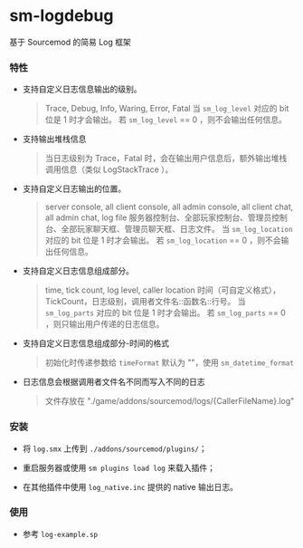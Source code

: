 # sm-logdebug

基于 Sourcemod 的简易 Log 框架

### 特性

- 支持自定义日志信息输出的级别。

    > Trace, Debug, Info, Waring, Error, Fatal
    > 当 `sm_log_level` 对应的 bit 位是 1 时才会输出。
    > 若 `sm_log_level` == 0 ，则不会输出任何信息。

- 支持输出堆栈信息

	> 当日志级别为 Trace，Fatal 时，会在输出用户信息后，额外输出堆栈调用信息（类似 LogStackTrace ）。

- 支持自定义日志输出的位置。


    > server console, all client console, all admin console, all client chat, all admin chat, log file
    > 服务器控制台、全部玩家控制台、管理员控制台、全部玩家聊天框、管理员聊天框、日志文件。
    > 当 `sm_log_location` 对应的 bit 位是 1 时才会输出。
    > 若 `sm_log_location` == 0 ，则不会输出任何信息。

- 支持自定义日志信息组成部分。

    > time, tick count, log level, caller location
    > 时间（可自定义格式），TickCount，日志级别，调用者文件名::函数名::行号。
    > 当 `sm_log_parts` 对应的 bit 位是 1 时才会输出。
    > 若 `sm_log_parts` == 0 ，则只输出用户传递的日志信息。

- 支持自定义日志信息组成部分-时间的格式

    > 初始化时传递参数给 `timeFormat`
    > 默认为 ""，使用 `sm_datetime_format`

- 日志信息会根据调用者文件名不同而写入不同的日志

    > 文件存放在 "./game/addons/sourcemod/logs/{CallerFileName}.log"

### 安装

- 将 `log.smx` 上传到 `./addons/sourcemod/plugins/`；

- 重启服务器或使用 `sm plugins load log` 来载入插件；

- 在其他插件中使用 `log_native.inc` 提供的 native 输出日志。


### 使用

- 参考 `log-example.sp`
